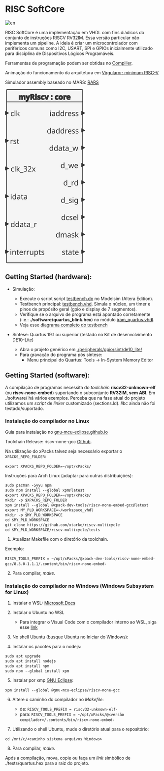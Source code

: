 # RISC SoftCore

[![en](https://img.shields.io/badge/lang-en-red.svg)](./README-en.md)

RISC SoftCore é uma implementação em VHDL com fins diádicos do conjunto de instruções RISCV RV32IM. Essa versão particular não implementa um pipeline. A ideia é criar um microcontrolador com periféricos comuns como I2C, USART, SPI e GPIOs inicialmente utilizado para disciplina de Dispositivos Lógicos Programáveis.

Ferramentas de programação podem ser obtidas no [Compliler](https://github.com/xpack-dev-tools/riscv-none-embed-gcc-xpack/releases).

Animação do funcionamento da arquitetura em [Virgularor: minimum RISC-V](http://tice.sea.eseo.fr/riscv/)

Simulador assembly baseado no MARS: [RARS](https://github.com/TheThirdOne/rars)

![Diagrama Núcleo](./readme_img/core.svg)

## Getting Started (hardware):

- Simulação:
    - Execute o script script [testbench.do](./testbench.do) no Modelsim (Altera Edition).
    - Testbench principal: [testbench.vhd](./testbench.vhd). Simula o núcleo, um timer e pinos de propósito geral (gpio e display de 7 segmentos).
    - Verifique se o arquivo de programa está apontado corretamente (i.e.: __./software/quartus_blink.hex__) no módulo [iram_quartus.vhdl](./memory/iram_quartus.vhd).
    - Veja esse [diagrama completo do testbench](./readme_img/testbench.svg)

- Síntese: Quartus 19.1 ou superior (testado no Kit de desenvolvimento DE10-Lite)
    - Abra o projeto genérico em [./peripherals/gpio/sint/de10_lite/](./peripherals/gpio/sint/de10_lite/)
    - Para gravação do programa pós síntese:
        - Menu principal do Quartus: Tools -> In-System Memory Editor

## Getting Started (software):

A compilação de programas necessita do _toolchain_ __riscv32-unknown-elf__ (ou __riscv-none-embed__) suportando o subconjunto __RV32IM__, __sem ABI__. Em ./software/ há vários exemplos. Perceba que na fase atual do projeto utilizamos um _script_ de _linker_ customizado (sections.ld). _libc_ ainda não foi testado/suportado.

### Instalação do compilador no Linux

Guia para instalação no [gnu-mcu-eclipse.github.io](https://gnu-mcu-eclipse.github.io/toolchain/riscv/install/#gnulinux)

Toolchain Release: riscv-none-gcc [Github](https://github.com/xpack-dev-tools/riscv-none-embed-gcc-xpack/releases).

Na utilização do xPacks talvez seja necessário exportar o `XPACKS_REPO_FOLDER`:

```export XPACKS_REPO_FOLDER=~/opt/xPacks/```

Instruções para Arch Linux (adaptar para outras distribuições):
```
sudo pacman -Syyu npm
sudo npm install --global xpm@latest
export XPACKS_REPO_FOLDER=~/opt/xPacks/
mkdir -p $XPACKS_REPO_FOLDER
xpm install --global @xpack-dev-tools/riscv-none-embed-gcc@latest
export MY_PLD_WORKSPACE=~/workspace_vhdl
mkdir -p $MY_PLD_WORKSPACE
cd $MY_PLD_WORKSPACE
git clone https://github.com/xtarke/riscv-multicycle
cd $MY_PLD_WORKSPACE/riscv-multicycle/tests
```

1. Atualizar Makefile com o diretório da toolchain.

Exemplo:

```RISCV_TOOLS_PREFIX = ~/opt/xPacks/@xpack-dev-tools/riscv-none-embed-gcc/8.3.0-1.1.1/.content/bin/riscv-none-embed-```

2. Para compilar, _make_.

### Instalação do compilador no Windows (Windows Subsystem for Linux)

1. Instalar o WSL: [Microsoft Docs](https://docs.microsoft.com/en-us/windows/wsl/install-win10)
2. Instalar o Ubuntu no WSL

	- Para integrar o Visual Code com o compilador interno ao WSL, siga esse [link](https://devblogs.microsoft.com/commandline/an-in-depth-tutorial-on-linux-development-on-windows-with-wsl-and-visual-studio-code/)

3. No shell Ubuntu (busque Ubuntu no Iniciar do Windows):
4. Instalar os pacotes para o nodejs:

```sudo apt update
sudo apt upgrade
sudo apt install nodejs
sudo apt install npm
sudo npm --global install xpm
```

5. Instalar por xmp [GNU Eclipse](https://gnu-mcu-eclipse.github.io/toolchain/riscv/install/):

```xpm install --global @gnu-mcu-eclipse/riscv-none-gcc```

6. Altere o caminho do compilador no _Makefile_:
	- de:
```RISCV_TOOLS_PREFIX = riscv32-unknown-elf-```
	- para:
```RISCV_TOOLS_PREFIX = ~/opt/xPacks/@<versão compilador>/.contents/bin/riscv-none-embed-```

7. Utilizando o shell Ubuntu,  mude o diretório atual para o repositório:

```cd /mnt/c/<caminho sistema arquivos Windows>```

8. Para compilar, _make_.

Após a compilação, mova, copie ou faça um _link_ simbólico de ./tests/quartus.hex para a raiz do projeto.
